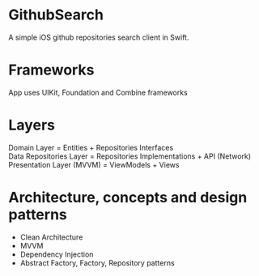 # GithubSearch
A simple iOS github repositories search client in Swift.

# Frameworks
App uses UIKit, Foundation and Combine frameworks

# Layers
Domain Layer = Entities + Repositories Interfaces  
Data Repositories Layer = Repositories Implementations + API (Network)  
Presentation Layer (MVVM) = ViewModels + Views  

# Architecture, concepts and design patterns
* Clean Architecture
* MVVM
* Dependency Injection
* Abstract Factory, Factory, Repository patterns

